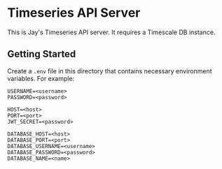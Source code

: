 # Timeseries API Server

This is Jay's Timeseries API server. It requires a Timescale DB instance.

## Getting Started

Create a `.env` file in this directory that contains necessary environment variables. For example:

```
USERNAME=<username>
PASSWORD=<password>

HOST=<host>
PORT=<port>
JWT_SECRET=<password>

DATABASE_HOST=<host>
DATABASE_PORT=<port>
DATABASE_USERNAME=<username>
DATABASE_PASSWORD=<password>
DATABASE_NAME=<name>
```

